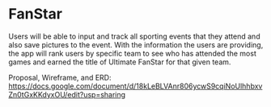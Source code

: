 # FanStar

Users will be able to input and track all sporting events that they attend and also save pictures to the event. With the information the users are providing, the app will rank users by specific team to see who has attended the most games and earned the title of Ultimate FanStar for that given team.

Proposal, Wireframe, and ERD:
https://docs.google.com/document/d/18kLeBLVAnr806ycwS9cqiNoUlhhbxvZn0tGxKKdyxOU/edit?usp=sharing
